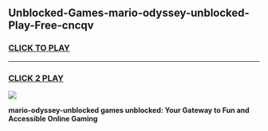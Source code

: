 
## Unblocked-Games-mario-odyssey-unblocked-Play-Free-cncqv
<h3>
<a href="https://premium76.site?title=mario-odyssey-unblocked&ref=10A">CLICK TO PLAY</a></h3>
<hr>

<h3>
<a href="https://premium76.site?title=mario-odyssey-unblocked&ref=10A">CLICK 2 PLAY</a>
  
</h3>

<a href="https://premium76.site?title=mario-odyssey-unblocked&ref=10A"><img src="https://clearcache.store/games.png"></a>


**mario-odyssey-unblocked games unblocked: Your Gateway to Fun and Accessible Online Gaming**
